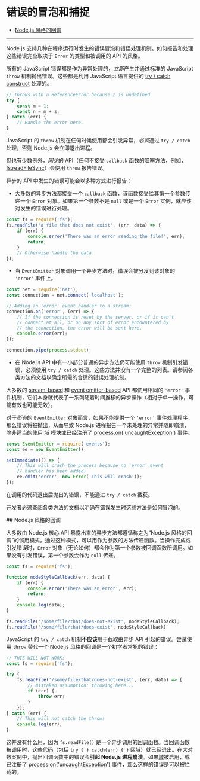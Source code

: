 # 错误的冒泡和捕捉

* [Node.js 风格的回调](#nodejs-风格的回调)

--------------------------------------------------


Node.js 支持几种在程序运行时发生的错误冒泡和错误处理机制。如何报告和处理这些错误完全取决于 `Error` 的类型和被调用的 API 的风格。

所有的 JavaScript 错误都是作为异常处理的，*立即*产生并通过标准的 JavaScript `throw` 机制抛出错误。这些都是利用 JavaScript 语言提供的 [try / catch construct](https://developer.mozilla.org/zh-CN/docs/Web/JavaScript/Reference/Statements/try...catch) 处理的。

```javascript
// Throws with a ReferenceError because z is undefined
try {
    const m = 1;
    const n = m + z;
} catch (err) {
    // Handle the error here.
}
```

JavaScript 的 `throw` 机制在任何时候使用都会引发异常，*必须*通过 `try / catch` 处理，否则 Node.js 会立即退出进程。

但也有少数例外，*同步*的 API（任何不接受 `callback` 函数的阻塞方法，例如，[fs.readFileSync](../fs/fs.md#readFileSync)）会使用 `throw` 报告错误。

异步的 API 中发生的错误可能会以多种方式进行报告：

* 大多数的异步方法都接受一个 `callback` 函数，该函数接受给其第一个参数传递一个 `Error` 对象。如果第一个参数不是 `null` 或是一个 `Error` 实例，就应该对发生的错误进行处理。

```javascript
const fs = require('fs');
fs.readFile('a file that does not exist', (err, data) => {
    if (err) {
        console.error('There was an error reading the file!', err);
        return;
    }
    // Otherwise handle the data
});
```

* 当 `EventEmitter` 对象调用一个异步方法时，错误会被分发到该对象的 `'error'` 事件上。

```javascript
const net = require('net');
const connection = net.connect('localhost');

// Adding an 'error' event handler to a stream:
connection.on('error', (err) => {
    // If the connection is reset by the server, or if it can't
    // connect at all, or on any sort of error encountered by
    // the connection, the error will be sent here.
    console.error(err);
});

connection.pipe(process.stdout);
```

* 在 Node.js API 中有一小部分普通的异步方法仍可能使用 `throw` 机制引发错误，必须使用 `try / catch` 处理。这些方法并没有一个完整的列表。请参阅各类方法的文档以确定所需的合适的错误处理机制。

大多数的 [stream-based](../stream/) 和 [event emitter-based](../events/class_EventEmitter.md#) API 都使用相同的 `'error'` 事件机制，它们本身就代表了一系列随着时间推移的异步操作（相对于单一操作，可能有效也可能无效）。

对于*所有*的 `EventEmitter` 对象而言，如果不能提供一个 `'error'` 事件处理程序，那么错误将被抛出，从而导致 Node.js 进程报告一个未处理的异常并随即崩溃，除非适当的使用 [域](../domain/) 模块或已经注册了 [process.on('uncaughtException')](../process/process.md#uncaughtException) 事件。

```javascript
const EventEmitter = require('events');
const ee = new EventEmitter();

setImmediate(() => {
    // This will crash the process because no 'error' event
    // handler has been added.
    ee.emit('error', new Error('This will crash'));
});
```

在调用的代码退出后抛出的错误，不能通过 `try / catch` 截获。

开发者必须查阅各类方法的文档以明确在错误发生时这些方法是如何冒泡的。


<div id="node_js_style_callbacks" class="anchor"></div>
## Node.js 风格的回调

大多数由 Node.js 核心 API 暴露出来的异步方法都遵循称之为“Node.js 风格的回调”的惯用模式。通过这种模式，可以用作为参数的方法传递函数。当操作完成或引发错误时，`Error` 对象（无论如何）都会作为第一个参数被回调函数所调用。如果没有引发错误，第一个参数会作为 `null` 传递。

```javascript
const fs = require('fs');

function nodeStyleCallback(err, data) {
    if (err) {
        console.error('There was an error', err);
        return;
    }
    console.log(data);
}

fs.readFile('/some/file/that/does-not-exist', nodeStyleCallback);
fs.readFile('/some/file/that/does-exist', nodeStyleCallback)
```

JavaScript 的 `try / catch` 机制**不应该**用于截取由异步 API 引起的错误。尝试使用 `throw` 替代一个 Node.js 风格的回调是一个初学者常犯的错误：

```javascript
// THIS WILL NOT WORK:
const fs = require('fs');

try {
    fs.readFile('/some/file/that/does-not-exist', (err, data) => {
        // mistaken assumption: throwing here...
        if (err) {
            throw err;
        }
    });
} catch (err) {
    // This will not catch the throw!
    console.log(err);
}
```

这并没有什么用，因为 `fs.readFile()` 是一个异步调用的回调函数。当回调函数被调用时，这些代码（包括 `try { } catch(err) { }` 区域）就已经退出。在大对数案例中，抛出回调函数中的错误会**引起 Node.js 进程崩溃**。如果[域](../domain/)被启用，或已注册了 [process.on('uncaughtException')](../process/process.md#uncaughtException) 事件，那么这样的错误是可以被拦截的。